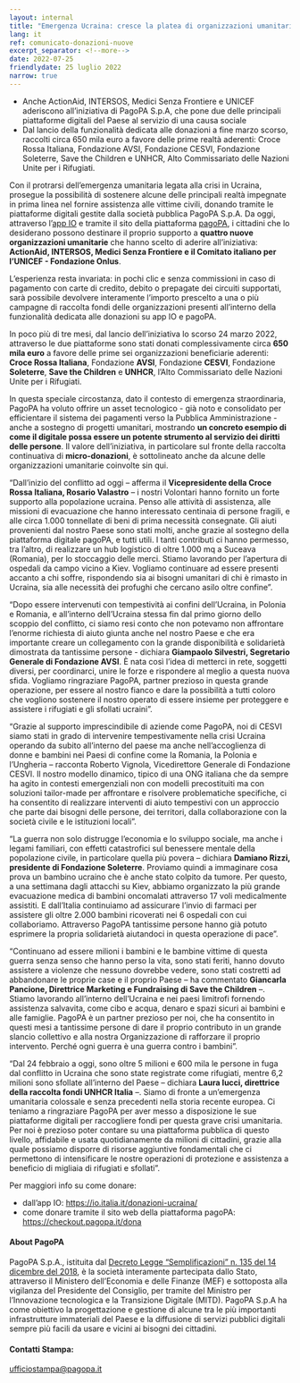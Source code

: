 ```yaml
---
layout: internal
title: "Emergenza Ucraina: cresce la platea di organizzazioni umanitarie per cui è possibile donare con app IO e pagoPA"
lang: it
ref: comunicato-donazioni-nuove
excerpt_separator: <!--more-->
date: 2022-07-25
friendlydate: 25 luglio 2022
narrow: true
---
```


- Anche ActionAid, INTERSOS, Medici Senza Frontiere e UNICEF aderiscono all’iniziativa di PagoPA S.p.A, che pone due delle principali piattaforme digitali del Paese al servizio di una causa sociale
- Dal lancio della funzionalità dedicata alle donazioni a fine marzo scorso, raccolti circa 650 mila euro a favore delle prime realtà aderenti: Croce Rossa Italiana, Fondazione AVSI, Fondazione CESVI, Fondazione Soleterre, Save the Children e UNHCR, Alto Commissariato delle Nazioni Unite per i Rifugiati.

<!--more-->

Con il protrarsi dell’emergenza umanitaria legata alla crisi in Ucraina, prosegue la possibilità di sostenere alcune delle principali realtà impegnate in prima linea nel fornire assistenza alle vittime civili, donando tramite le piattaforme digitali gestite dalla società pubblica PagoPA S.p.A. Da oggi, attraverso l’[app IO](https://io.italia.it) e tramite il sito della piattaforma [pagoPA](https://pagopa.gov.it), i cittadini che lo desiderano possono destinare il proprio supporto a **quattro nuove organizzazioni umanitarie** che hanno scelto di aderire all’iniziativa: **ActionAid, INTERSOS, Medici Senza Frontiere e il Comitato italiano per l’UNICEF - Fondazione Onlus**.

L’esperienza resta invariata: in pochi clic e senza commissioni in caso di pagamento con carte di credito, debito o prepagate dei circuiti supportati, sarà possibile devolvere interamente l’importo prescelto a una o più campagne di raccolta fondi delle organizzazioni presenti all’interno della funzionalità dedicata alle donazioni su app IO e pagoPA.

In poco più di tre mesi, dal lancio dell’iniziativa lo scorso 24 marzo 2022, attraverso le due piattaforme sono stati donati complessivamente circa **650 mila euro** a favore delle prime sei organizzazioni beneficiarie aderenti: **Croce Rossa Italiana**, Fondazione **AVSI**, Fondazione **CESVI**, Fondazione **Soleterre**, **Save the Children** e **UNHCR**, l’Alto Commissariato delle Nazioni Unite per i Rifugiati.

In questa speciale circostanza, dato il contesto di emergenza straordinaria, PagoPA ha voluto offrire un asset tecnologico - già noto e consolidato per efficientare il sistema dei pagamenti verso la Pubblica Amministrazione - anche a sostegno di progetti umanitari, mostrando **un concreto esempio di come il digitale possa essere un potente strumento al servizio dei diritti delle persone**.
Il valore dell’iniziativa, in particolare sul fronte della raccolta continuativa di **micro-donazioni**, è sottolineato anche da alcune delle organizzazioni umanitarie coinvolte sin qui.

“Dall’inizio del conflitto ad oggi – afferma il **Vicepresidente della Croce Rossa Italiana, Rosario Valastro** – i nostri Volontari hanno fornito un forte supporto alla popolazione ucraina. Penso alle attività di assistenza, alle missioni di evacuazione che hanno interessato centinaia di persone fragili, e alle circa 1.000 tonnellate di beni di prima necessità consegnate. Gli aiuti provenienti dal nostro Paese sono stati molti, anche grazie al sostegno della piattaforma digitale pagoPA, e tutti utili. I tanti contributi ci hanno permesso, tra l’altro, di realizzare un hub logistico di oltre 1.000 mq a Suceava (Romania), per lo stoccaggio delle merci. Stiamo lavorando per l’apertura di ospedali da campo vicino a Kiev. Vogliamo continuare ad essere presenti accanto a chi soffre, rispondendo sia ai bisogni umanitari di chi è rimasto in Ucraina, sia alle necessità dei profughi che cercano asilo oltre confine”.

“Dopo essere intervenuti con tempestività ai confini dell’Ucraina, in Polonia e Romania, e all’interno dell’Ucraina stessa fin dal primo giorno dello scoppio del conflitto, ci siamo resi conto che non potevamo non affrontare l’enorme richiesta di aiuto giunta anche nel nostro Paese e che era importante creare un collegamento con la grande disponibilità e solidarietà dimostrata da tantissime persone - dichiara **Giampaolo Silvestri, Segretario Generale di Fondazione AVSI**. È nata così l’idea di metterci in rete, soggetti diversi, per coordinarci, unire le forze e rispondere al meglio a questa nuova sfida. Vogliamo ringraziare PagoPA, partner prezioso in questa grande operazione, per essere al nostro fianco e dare la possibilità a tutti coloro che vogliono sostenere il nostro operato di essere insieme per proteggere e assistere i rifugiati e gli sfollati ucraini”.

“Grazie al supporto imprescindibile di aziende come PagoPA, noi di CESVI siamo stati in grado di intervenire tempestivamente nella crisi Ucraina operando da subito all’interno del paese ma anche nell’accoglienza di donne e bambini nei Paesi di confine come la Romania, la Polonia e l’Ungheria – racconta Roberto Vignola, Vicedirettore Generale di Fondazione CESVI. Il nostro modello dinamico, tipico di una ONG italiana che da sempre ha agito in contesti emergenziali non con modelli precostituiti ma con soluzioni tailor-made per affrontare e risolvere problematiche specifiche, ci ha consentito di realizzare interventi di aiuto tempestivi con un approccio che parte dai bisogni delle persone, dei territori, dalla collaborazione con la società civile e le istituzioni locali”.

“La guerra non solo distrugge l’economia e lo sviluppo sociale, ma anche i legami familiari, con effetti catastrofici sul benessere mentale della popolazione civile, in particolare quella più povera – dichiara **Damiano Rizzi, presidente di Fondazione Soleterre**. Proviamo quindi a immaginare cosa prova un bambino ucraino che è anche stato colpito da tumore. Per questo, a una settimana dagli attacchi su Kiev, abbiamo organizzato la più grande evacuazione medica di bambini oncomalati attraverso 17 voli medicalmente assistiti. E dall’Italia continuiamo ad assicurare l’invio di farmaci per assistere gli oltre 2.000 bambini ricoverati nei 6 ospedali con cui collaboriamo. Attraverso PagoPA tantissime persone hanno già potuto esprimere la propria solidarietà aiutandoci in questa operazione di pace”.

“Continuano ad essere milioni i bambini e le bambine vittime di questa guerra senza senso che hanno perso la vita, sono stati feriti, hanno dovuto assistere a violenze che nessuno dovrebbe vedere, sono stati costretti ad abbandonare le proprie case e il proprio Paese – ha commentato **Giancarla Pancione, Direttrice Marketing e Fundraising di Save the Children** –. Stiamo lavorando all’interno dell’Ucraina e nei paesi limitrofi fornendo assistenza salvavita, come cibo e acqua, denaro e spazi sicuri ai bambini e alle famiglie. PagoPA è un partner prezioso per noi, che ha consentito in questi mesi a tantissime persone di dare il proprio contributo in un grande slancio collettivo e alla nostra Organizzazione di rafforzare il proprio intervento. Perché ogni guerra è una guerra contro i bambini”.

“Dal 24 febbraio a oggi, sono oltre 5 milioni e 600 mila le persone in fuga dal conflitto in Ucraina che sono state registrate come rifugiati, mentre 6,2 milioni sono sfollate all’interno del Paese – dichiara **Laura Iucci, direttrice della raccolta fondi UNHCR Italia** –. Siamo di fronte a un’emergenza umanitaria colossale e senza precedenti nella storia recente europea. Ci teniamo a ringraziare PagoPA per aver messo a disposizione le sue piattaforme digitali per raccogliere fondi per questa grave crisi umanitaria. Per noi è prezioso poter contare su una piattaforma pubblica di questo livello, affidabile e usata quotidianamente da milioni di cittadini, grazie alla quale possiamo disporre di risorse aggiuntive fondamentali che ci permettono di intensificare le nostre operazioni di protezione e assistenza a beneficio di migliaia di rifugiati e sfollati”.

Per maggiori info su come donare:

- dall’app IO: <https://io.italia.it/donazioni-ucraina/>
- come donare tramite il sito web della piattaforma pagoPA: <https://checkout.pagopa.it/dona>

#### About PagoPA

PagoPA S.p.A., istituita dal [Decreto Legge “Semplificazioni” n. 135 del 14 dicembre del 2018](https://www.gazzettaufficiale.it/eli/id/2018/12/14/18G00163/sg), è la società interamente partecipata dallo Stato, attraverso il Ministero dell’Economia e delle Finanze (MEF) e sottoposta alla vigilanza del Presidente del Consiglio, per tramite del Ministro per l’Innovazione tecnologica e la Transizione Digitale (MITD). PagoPA S.p.A ha come obiettivo la progettazione e gestione di alcune tra le più importanti infrastrutture immateriali del Paese e la diffusione di servizi pubblici digitali sempre più facili da usare e vicini ai bisogni dei cittadini.

#### Contatti Stampa:

<ufficiostampa@pagopa.it>
